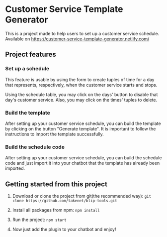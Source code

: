 # Customer Service Template Generator

This is a project made to help users to set up a customer service schedule.
Available on https://customer-service-template-generator.netlify.com/
## Project features

### Set up a schedule
This feature is usable by using the form to create tuples of time for a day that represents, respectively, when the customer service starts and stops.

Using the schedule table, you may click on the days' button to disable that day's customer service. Also, you may click on the times' tuples to delete.

### Build the template

After setting up your customer service schedule, you can build the template by clicking on the button "Generate template". It is important to follow the instructions to import the template successfully.

### Build the schedule code

After setting up your customer service schedule, you can build the schedule code and just import it into your chatbot that the template  has already been imported.



## Getting started from this project
1. Download or clone the project from git(the recommended way):
`git clone https://github.com/takenet/blip-tools.git`

2. Install all packages from npm:
`npm install`

3. Run the project:
`npm start`

4. Now just add the plugin to your chatbot and enjoy!
